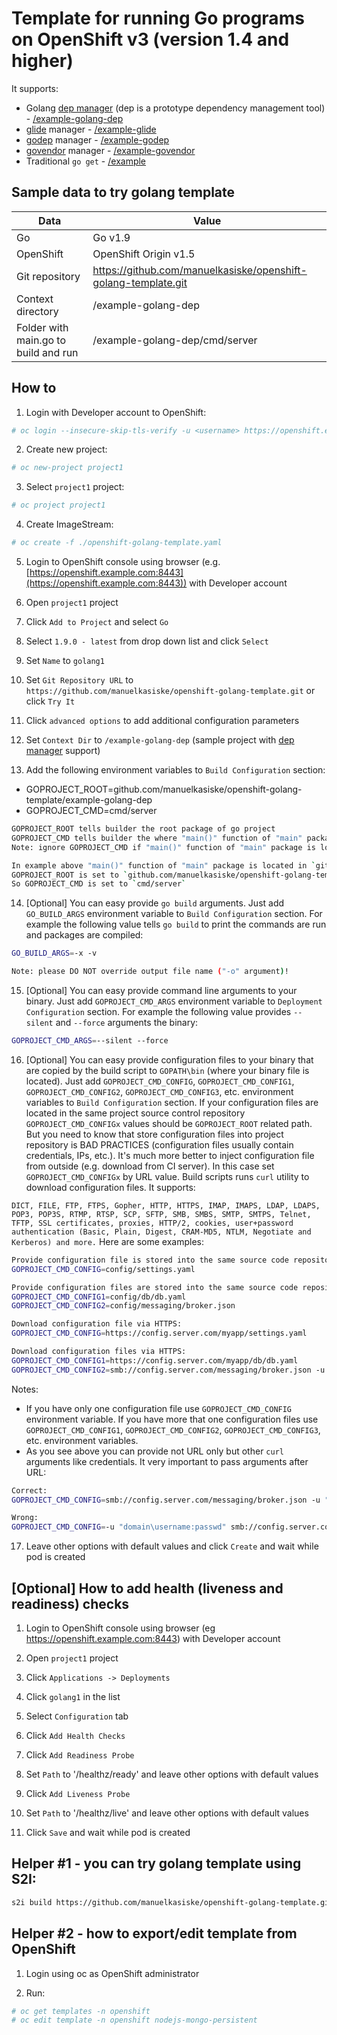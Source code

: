 # Template for running Go programs on OpenShift v3 (version 1.4 and higher)

It supports:

- Golang [dep manager](https://github.com/golang/dep) (dep is a prototype dependency management tool) - [/example-golang-dep](https://github.com/manuelkasiske/openshift-golang-template/tree/master/example-golang-dep)
- [glide](https://github.com/Masterminds/glide) manager - [/example-glide](https://github.com/manuelkasiske/openshift-golang-template/tree/master/example-glide)
- [godep](https://github.com/tools/godep) manager - [/example-godep](https://github.com/manuelkasiske/openshift-golang-template/tree/master/example-godep)
- [govendor](https://github.com/kardianos/govendor) manager - [/example-govendor](https://github.com/manuelkasiske/openshift-golang-template/tree/master/example-govendor)
- Traditional `go get` - [/example](https://github.com/manuelkasiske/openshift-golang-template/tree/master/example)

## Sample data to try golang template

| Data                                 | Value                                                    |
|--------------------------------------|----------------------------------------------------------|
| Go                                   | Go v1.9                                                  |
| OpenShift                            | OpenShift Origin v1.5                                    |
| Git repository                       | https://github.com/manuelkasiske/openshift-golang-template.git |
| Context directory                    | /example-golang-dep                                      |
| Folder with main.go to build and run | /example-golang-dep/cmd/server                           |

## How to

1. Login with Developer account to OpenShift:

```bash
# oc login --insecure-skip-tls-verify -u <username> https://openshift.example.com:8443
```

2. Create new project:

```bash
# oc new-project project1
```

3. Select `project1` project:

```bash
# oc project project1
```

4. Create ImageStream:

```bash
# oc create -f ./openshift-golang-template.yaml
```

5. Login to OpenShift console using browser (e.g. [https://openshift.example.com:8443](https://openshift.example.com:8443)) with Developer account

6. Open `project1` project

7. Click `Add to Project` and select `Go`

8. Select `1.9.0 - latest` from drop down list and click `Select`

9. Set `Name` to `golang1`

10. Set `Git Repository URL` to `https://github.com/manuelkasiske/openshift-golang-template.git` or click `Try It`

11. Click `advanced options` to add additional configuration parameters

12. Set `Context Dir` to `/example-golang-dep` (sample project with [dep manager](https://github.com/golang/dep) support)

13. Add the following environment variables to `Build Configuration` section:
- GOPROJECT_ROOT=github.com/manuelkasiske/openshift-golang-template/example-golang-dep
- GOPROJECT_CMD=cmd/server

```bash
GOPROJECT_ROOT tells builder the root package of go project
GOPROJECT_CMD tells builder the where "main()" function of "main" package to build and run is located (relative to GOPROJECT_ROOT).
Note: ignore GOPROJECT_CMD if "main()" function of "main" package is located in GOPROJECT_ROOT folder.

In example above "main()" function of "main" package is located in `github.com/manuelkasiske/openshift-golang-template/example-golang-dep/cmd/server`.
GOPROJECT_ROOT is set to `github.com/manuelkasiske/openshift-golang-template/example-golang-dep`.
So GOPROJECT_CMD is set to `cmd/server`
```

14. [Optional] You can easy provide `go build` arguments. Just add `GO_BUILD_ARGS` environment variable to `Build Configuration` section. For example the following value tells `go build` to print the commands are run and packages are compiled:

```bash
GO_BUILD_ARGS=-x -v

Note: please DO NOT override output file name ("-o" argument)!
```

15. [Optional] You can easy provide command line arguments to your binary. Just add `GOPROJECT_CMD_ARGS` environment variable to `Deployment Configuration` section. For example the following value provides `--silent` and `--force` arguments the binary:

```bash
GOPROJECT_CMD_ARGS=--silent --force
```

16. [Optional] You can easy provide configuration files to your binary that are copied by the build script to `GOPATH\bin` (where your binary file is located). Just add `GOPROJECT_CMD_CONFIG`, `GOPROJECT_CMD_CONFIG1`, `GOPROJECT_CMD_CONFIG2`, `GOPROJECT_CMD_CONFIG3`, etc. environment variables to `Build Configuration` section. If your configuration files are located in the same project source control repository `GOPROJECT_CMD_CONFIGx` values should be `GOPROJECT_ROOT` related path. But you need to know that store configuration files into project repository is BAD PRACTICES (configuration files usually contain credentials, IPs, etc.). It's much more better to inject configuration file from outside (e.g. download from CI server). In this case set `GOPROJECT_CMD_CONFIGx` by URL value. Build scripts runs `curl` utility to download configuration files. It supports:

`DICT, FILE, FTP, FTPS, Gopher, HTTP, HTTPS, IMAP, IMAPS, LDAP, LDAPS, POP3, POP3S, RTMP, RTSP, SCP, SFTP, SMB, SMBS, SMTP, SMTPS, Telnet, TFTP, SSL certificates, proxies, HTTP/2, cookies, user+password authentication (Basic, Plain, Digest, CRAM-MD5, NTLM, Negotiate and Kerberos) and more.`
Here are some examples:

```bash
Provide configuration file is stored into the same source code repository (not recommended for production):
GOPROJECT_CMD_CONFIG=config/settings.yaml

Provide configuration files are stored into the same source code repository (not recommended for production):
GOPROJECT_CMD_CONFIG1=config/db/db.yaml
GOPROJECT_CMD_CONFIG2=config/messaging/broker.json

Download configuration file via HTTPS:
GOPROJECT_CMD_CONFIG=https://config.server.com/myapp/settings.yaml

Download configuration files via HTTPS:
GOPROJECT_CMD_CONFIG1=https://config.server.com/myapp/db/db.yaml
GOPROJECT_CMD_CONFIG2=smb://config.server.com/messaging/broker.json -u "domain\username:passwd"
```

Notes:

- If you have only one configuration file use `GOPROJECT_CMD_CONFIG` environment variable. If you have more that one configuration files use `GOPROJECT_CMD_CONFIG1`, `GOPROJECT_CMD_CONFIG2`, `GOPROJECT_CMD_CONFIG3`, etc. environment variables.
- As you see above you can provide not URL only but other `curl` arguments like credentials. It very important to pass arguments after URL:

```bash
Correct:
GOPROJECT_CMD_CONFIG=smb://config.server.com/messaging/broker.json -u "domain\username:passwd"

Wrong:
GOPROJECT_CMD_CONFIG=-u "domain\username:passwd" smb://config.server.com/messaging/broker.json
```

17. Leave other options with default values and click `Create` and wait while pod is created

## [Optional] How to add health (liveness and readiness) checks

1. Login to OpenShift console using browser (eg https://openshift.example.com:8443) with Developer account

1. Open `project1` project

1. Click `Applications -> Deployments`

1. Click `golang1` in the list

1. Select `Configuration` tab

1. Click `Add Health Checks`

1. Click `Add Readiness Probe`

1. Set `Path` to '/healthz/ready' and leave other options with default values

1. Click `Add Liveness Probe`

1. Set `Path` to '/healthz/live' and leave other options with default values

1. Click `Save` and wait while pod is created

## Helper #1 - you can try golang template using S2I:

```bash
s2i build https://github.com/manuelkasiske/openshift-golang-template.git manuelkasiske/golang-openshift:1.9.0-1 golang1 -e GOPROJECT_ROOT=github.com/manuelkasiske/openshift-golang-template/example-golang-dep -e GOPROJECT_CMD=cmd/server --context-dir /example-golang-dep
```

## Helper #2 - how to export/edit template from OpenShift

1. Login using oc as OpenShift administrator

1. Run:

```bash
# oc get templates -n openshift
# oc edit template -n openshift nodejs-mongo-persistent
```
